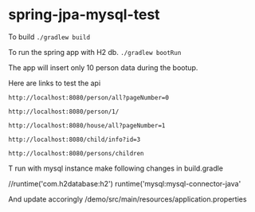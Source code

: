 # spring-jpa-mysql-test
To build
`./gradlew build`

To run the spring app with H2 db. 
`./gradlew bootRun`

The app will insert only 10 person data during the bootup.

Here are links to test the api

  `http://localhost:8080/person/all?pageNumber=0`

  `http://localhost:8080/person/1/`

  `http://localhost:8080/house/all?pageNumber=1`

  `http://localhost:8080/child/info?id=3`

  `http://localhost:8080/persons/children`

T run with mysql instance make following changes
in build.gradle

//runtime('com.h2database:h2')
runtime('mysql:mysql-connector-java'

And update accoringly /demo/src/main/resources/application.properties 
